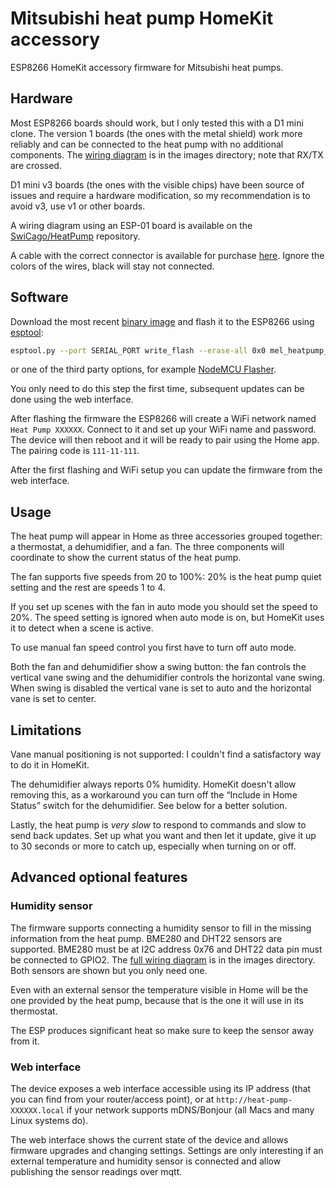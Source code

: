 # Mitsubishi heat pump HomeKit accessory

ESP8266 HomeKit accessory firmware for Mitsubishi heat pumps.

## Hardware

Most ESP8266 boards should work, but I only tested this with a D1 mini clone.
The version 1 boards (the ones with the metal shield) work more reliably and
can be connected to the heat pump with no additional components. The [wiring
diagram](images/wiring_base.png) is in the images directory; note that RX/TX
are crossed.

D1 mini v3 boards (the ones with the visible chips) have been source of issues
and require a hardware modification, so my recommendation is to avoid v3, use
v1 or other boards.

A wiring diagram using an ESP-01 board is available on the
[SwiCago/HeatPump](https://github.com/SwiCago/HeatPump) repository.

A cable with the correct connector is available for purchase
[here](http://www.usastore.revolectrix.com/Products_2/Cellpro-4s-Charge-Adapters_2/Cellpro-JST-PA-Battery-Pigtail-10-5-Position).
Ignore the colors of the wires, black will stay not connected.

## Software

Download the most recent [binary
image](https://github.com/micampe/mel-heatpump-homekit/releases) and flash it
to the ESP8266 using [esptool](https://github.com/espressif/esptool/):

```bash
esptool.py --port SERIAL_PORT write_flash --erase-all 0x0 mel_heatpump_vX.X.X.bin
```

or one of the third party options, for example [NodeMCU
Flasher](https://github.com/nodemcu/nodemcu-flasher).

You only need to do this step the first time, subsequent updates can be done
using the web interface.

After flashing the firmware the ESP8266 will create a WiFi network named `Heat
Pump XXXXXX`. Connect to it and set up your WiFi name and password. The device
will then reboot and it will be ready to pair using the Home app. The pairing
code is `111-11-111`.

After the first flashing and WiFi setup you can update the firmware from the
web interface.

## Usage

The heat pump will appear in Home as three accessories grouped together: a
thermostat, a dehumidifier, and a fan. The three components will coordinate to
show the current status of the heat pump.

The fan supports five speeds from 20 to 100%: 20% is the heat pump quiet
setting and the rest are speeds 1 to 4.

If you set up scenes with the fan in auto mode you should set the speed to 20%.
The speed setting is ignored when auto mode is on, but HomeKit uses it to
detect when a scene is active.

To use manual fan speed control you first have to turn off auto mode.

Both the fan and dehumidifier show a swing button: the fan controls the
vertical vane swing and the dehumidifier controls the horizontal vane swing.
When swing is disabled the vertical vane is set to auto and the horizontal vane
is set to center.

## Limitations

Vane manual positioning is not supported: I couldn't find a satisfactory way to
do it in HomeKit. 

The dehumidifier always reports 0% humidity. HomeKit doesn't allow removing
this, as a workaround you can turn off the “Include in Home Status” switch for
the dehumidifier. See below for a better solution.

Lastly, the heat pump is *very slow* to respond to commands and slow to send
back updates. Set up what you want and then let it update, give it up to 30
seconds or more to catch up, especially when turning on or off.

## Advanced optional features

### Humidity sensor

The firmware supports connecting a humidity sensor to fill in the missing
information from the heat pump. BME280 and DHT22 sensors are supported. BME280
must be at I2C address 0x76 and DHT22 data pin must be connected to GPIO2. The
[full wiring diagram](images/wiring_full.png) is in the images directory. Both
sensors are shown but you only need one.

Even with an external sensor the temperature visible in Home will be the one
provided by the heat pump, because that is the one it will use in its
thermostat.

The ESP produces significant heat so make sure to keep the sensor away from it.

### Web interface

The device exposes a web interface accessible using its IP address (that you
can find from your router/access point), or at `http://heat-pump-XXXXXX.local`
if your network supports mDNS/Bonjour (all Macs and many Linux systems do).

The web interface shows the current state of the device and allows firmware
upgrades and changing settings. Settings are only interesting if an external
temperature and humidity sensor is connected and allow publishing the sensor
readings over mqtt.
